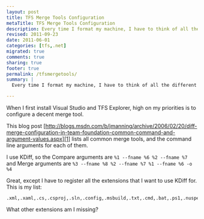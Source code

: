 ```yaml
---
layout: post
title: TFS Merge Tools Configuration
metaTitle: TFS Merge Tools Configuration
description: Every time I format my machine, I have to think of all the different file extensions I work with. Here is my list.
revised: 2011-09-23
date: 2011-06-01
categories: [tfs,.net]
migrated: true
comments: true
sharing: true
footer: true
permalink: /tfsmergetools/
summary: | 
  Every time I format my machine, I have to think of all the different file extensions I work with. Here is my list.

---
```

When I first install Visual Studio and TFS Explorer, high on my priorities is to configure a decent merge tool.

This blog post [http://blogs.msdn.com/b/jmanning/archive/2006/02/20/diff-merge-configuration-in-team-foundation-common-command-and-argument-values.aspx][1] lists all common merge tools, and the command line arguments for each of them.

I use KDiff, so the Compare arguments are `%1 --fname %6 %2 --fname %7` and Merge arguments are `%3 --fname %8 %2 --fname %7 %1 --fname %6 -o %4`

Great, except I have to register all the extensions that I want to use KDiff for. This is my list:

    .xml,.xaml,.cs,.csproj,.sln,.config,.msbuild,.txt,.cmd,.bat,.ps1,.nuspec,.xsd,.tasks,.xsl,.resx,.vb,.sql,.rptproj,.rdl,.rss,.settings

What other extensions am I missing? 

  [1]: http://blogs.msdn.com/b/jmanning/archive/2006/02/20/diff-merge-configuration-in-team-foundation-common-command-and-argument-values.aspx